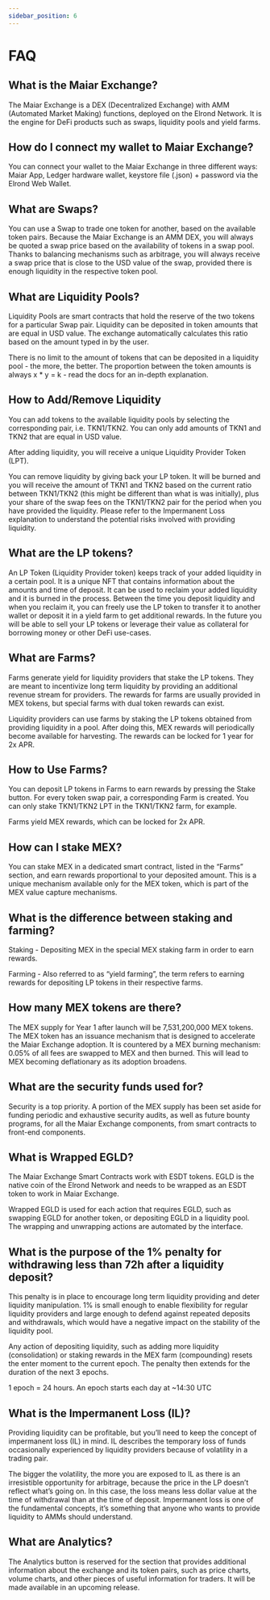```yaml
---
sidebar_position: 6
---
```


# FAQ

## What is the Maiar Exchange?

The Maiar Exchange is a DEX (Decentralized Exchange) with AMM (Automated Market Making) functions, deployed on the Elrond Network. It is the engine for DeFi products such as swaps, liquidity pools and yield farms.

## How do I connect my wallet to Maiar Exchange?

You can connect your wallet to the Maiar Exchange in three different ways: Maiar App, Ledger hardware wallet, keystore file (.json) + password via the Elrond Web Wallet.

## What are Swaps?

You can use a Swap to trade one token for another, based on the available token pairs. Because the Maiar Exchange is an AMM DEX, you will always be quoted a swap price based on the availability of tokens in a swap pool. Thanks to balancing mechanisms such as arbitrage, you will always receive a swap price that is close to the USD value of the swap, provided there is enough liquidity in the respective token pool.

## What are Liquidity Pools?

Liquidity Pools are smart contracts that hold the reserve of the two tokens for a particular Swap pair. Liquidity can be deposited in token amounts that are equal in USD value. The exchange automatically calculates this ratio based on the amount typed in by the user.

There is no limit to the amount of tokens that can be deposited in a liquidity pool - the more, the better. The proportion between the token amounts is always x \* y = k - read the docs for an in-depth explanation.

## How to Add/Remove Liquidity

You can add tokens to the available liquidity pools by selecting the corresponding pair, i.e. TKN1/TKN2. You can only add amounts of TKN1 and TKN2 that are equal in USD value.

After adding liquidity, you will receive a unique Liquidity Provider Token (LPT).

You can remove liquidity by giving back your LP token. It will be burned and you will receive the amount of TKN1 and TKN2 based on the current ratio between TKN1/TKN2 (this might be different than what is was initially), plus your share of the swap fees on the TKN1/TKN2 pair for the period when you have provided the liquidity. Please refer to the Impermanent Loss explanation to understand the potential risks involved with providing liquidity.

## What are the LP tokens?

An LP Token (Liquidity Provider token) keeps track of your added liquidity in a certain pool. It is a unique NFT that contains information about the amounts and time of deposit. It can be used to reclaim your added liquidity and it is burned in the process. Between the time you deposit liquidity and when you reclaim it, you can freely use the LP token to transfer it to another wallet or deposit it in a yield farm to get additional rewards. In the future you will be able to sell your LP tokens or leverage their value as collateral for borrowing money or other DeFi use-cases.

## What are Farms?

Farms generate yield for liquidity providers that stake the LP tokens. They are meant to incentivize long term liquidity by providing an additional revenue stream for providers. The rewards for farms are usually provided in MEX tokens, but special farms with dual token rewards can exist.

Liquidity providers can use farms by staking the LP tokens obtained from providing liquidity in a pool. After doing this, MEX rewards will periodically become available for harvesting. The rewards can be locked for 1 year for 2x APR.

## How to Use Farms?

You can deposit LP tokens in Farms to earn rewards by pressing the Stake button. For every token swap pair, a corresponding Farm is created. You can only stake TKN1/TKN2 LPT in the TKN1/TKN2 farm, for example.

Farms yield MEX rewards, which can be locked for 2x APR.

## How can I stake MEX?

You can stake MEX in a dedicated smart contract, listed in the “Farms” section, and earn rewards proportional to your deposited amount. This is a unique mechanism available only for the MEX token, which is part of the MEX value capture mechanisms.

## What is the difference between staking and farming?

Staking - Depositing MEX in the special MEX staking farm in order to earn rewards.

Farming - Also referred to as “yield farming”, the term refers to earning rewards for depositing LP tokens in their respective farms.

## How many MEX tokens are there?

The MEX supply for Year 1 after launch will be 7,531,200,000 MEX tokens. The MEX token has an issuance mechanism that is designed to accelerate the Maiar Exchange adoption. It is countered by a MEX burning mechanism: 0.05% of all fees are swapped to MEX and then burned. This will lead to MEX becoming deflationary as its adoption broadens.

## What are the security funds used for?

Security is a top priority. A portion of the MEX supply has been set aside for funding periodic and exhaustive security audits, as well as future bounty programs, for all the Maiar Exchange components, from smart contracts to front-end components.

## What is Wrapped EGLD?

The Maiar Exchange Smart Contracts work with ESDT tokens. EGLD is the native coin of the Elrond Network and needs to be wrapped as an ESDT token to work in Maiar Exchange.

Wrapped EGLD is used for each action that requires EGLD, such as swapping EGLD for another token, or depositing EGLD in a liquidity pool. The wrapping and unwrapping actions are automated by the interface.

## What is the purpose of the 1% penalty for withdrawing less than 72h after a liquidity deposit?

This penalty is in place to encourage long term liquidity providing and deter liquidity manipulation. 1% is small enough to enable flexibility for regular liquidity providers and large enough to defend against repeated deposits and withdrawals, which would have a negative impact on the stability of the liquidity pool.

Any action of depositing liquidity, such as adding more liquidity (consolidation) or staking rewards in the MEX farm (compounding) resets the enter moment to the current epoch. The penalty then extends for the duration of the next 3 epochs.

1 epoch = 24 hours. An epoch starts each day at ~14:30 UTC

## What is the Impermanent Loss (IL)?

Providing liquidity can be profitable, but you’ll need to keep the concept of impermanent loss (IL) in mind. IL describes the temporary loss of funds occasionally experienced by liquidity providers because of volatility in a trading pair.

The bigger the volatility, the more you are exposed to IL as there is an irresistible opportunity for arbitrage, because the price in the LP doesn’t reflect what’s going on. In this case, the loss means less dollar value at the time of withdrawal than at the time of deposit. Impermanent loss is one of the fundamental concepts, it’s something that anyone who wants to provide liquidity to AMMs should understand.

## What are Analytics?

The Analytics button is reserved for the section that provides additional information about the exchange and its token pairs, such as price charts, volume charts, and other pieces of useful information for traders. It will be made available in an upcoming release.
